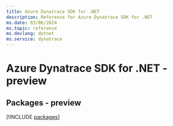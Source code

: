 ```yaml
---
title: Azure Dynatrace SDK for .NET
description: Reference for Azure Dynatrace SDK for .NET
ms.date: 03/06/2024
ms.topic: reference
ms.devlang: dotnet
ms.service: dynatrace
---
```

# Azure Dynatrace SDK for .NET - preview
## Packages - preview
[!INCLUDE [packages](dynatrace-index.md)]